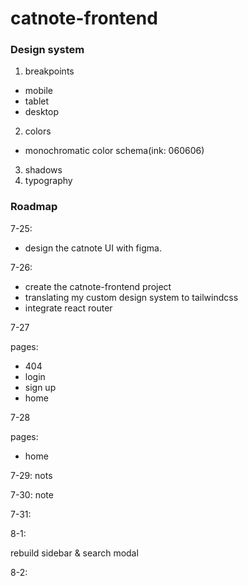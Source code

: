 # catnote-frontend

### Design system

1. breakpoints

- mobile
- tablet
- desktop

2. colors

- monochromatic color schema(ink: 060606)

3. shadows
4. typography

### Roadmap

7-25:

- design the catnote UI with figma.

7-26:

- create the catnote-frontend project
- translating my custom design system to tailwindcss
- integrate react router

7-27

pages: 
- 404
- login
- sign up
- home

7-28

pages:
- home

7-29:
nots

7-30:
note

7-31:

8-1:

rebuild sidebar & search modal

8-2:
